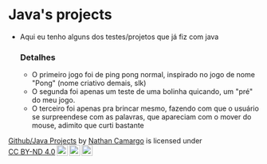 # Java's projects

* Aqui eu tenho alguns dos testes/projetos que já fiz com java

  ### Detalhes

  * O primeiro jogo foi de ping pong normal, inspirado no jogo de nome "Pong" (nome criativo demais, slk)
  *  O segunda foi apenas um teste de uma bolinha quicando, um "pré" do meu jogo.
  *  O terceiro foi apenas pra brincar mesmo, fazendo com que o usuário se surpreendese com as palavras, que apareciam com o mover do mouse, adimito que curti bastante


<p xmlns:cc="http://creativecommons.org/ns#" xmlns:dct="http://purl.org/dc/terms/"><a property="dct:title" rel="cc:attributionURL" href="https://abnathanem1d.github.io/Java-s-Projects/">Github/Java Projects</a> by <a rel="cc:attributionURL dct:creator" property="cc:attributionName" href="https://github.com/ABNATHANEM1D">Nathan Camargo</a> is licensed under <a href="https://creativecommons.org/licenses/by-nd/4.0/?ref=chooser-v1" target="_blank" rel="license noopener noreferrer" style="display:inline-block;">CC BY-ND 4.0<img style="height:22px!important;margin-left:3px;vertical-align:text-bottom;" src="https://mirrors.creativecommons.org/presskit/icons/cc.svg?ref=chooser-v1" alt=""><img style="height:22px!important;margin-left:3px;vertical-align:text-bottom;" src="https://mirrors.creativecommons.org/presskit/icons/by.svg?ref=chooser-v1" alt=""><img style="height:22px!important;margin-left:3px;vertical-align:text-bottom;" src="https://mirrors.creativecommons.org/presskit/icons/nd.svg?ref=chooser-v1" alt=""></a></p>
